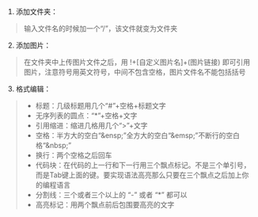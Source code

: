 1. 添加文件夹：  
>输入文件名的时候加一个“/”，该文件就变为文件夹  
2. 添加图片：  
>在文件夹中上传图片文件之后，用 !+[自定义图片名]+(图片链接) 即可引用图片，注意符号用英文符号，中间不包含空格，图片文件名不能包括括号  
3. 格式编辑：  
>* 标题：几级标题用几个“#”+空格+标题文字  
>* 无序列表的圆点：“*”+空格+文字  
>* 引用缩进：缩进几格用几个“>”+文字
>* 空格：半方大的空白“\&ensp;”全方大的空白“\&emsp;”不断行的空白格“\&nbsp;”
>* 换行：两个空格之后回车  
>* 代码块：在代码的上一行和下一行用三个飘点标记。不是三个单引号，而是Tab键上面的键。要实现语法高亮那么只要在三个飘点之后加上你的编程语言  
>* 分割线：三个或者三个以上的 “-” 或者 “*” 都可以  
>* 高亮标记：用两个飘点前后包围要高亮的文字


